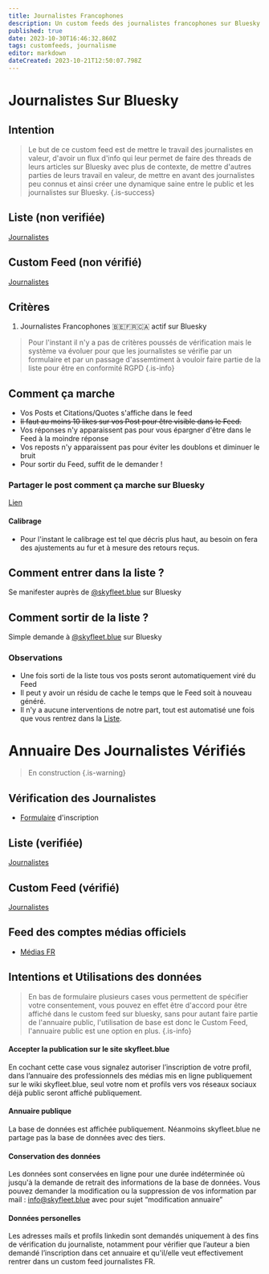 ```yaml
---
title: Journalistes Francophones
description: Un custom feeds des journalistes francophones sur Bluesky
published: true
date: 2023-10-30T16:46:32.860Z
tags: customfeeds, journalisme
editor: markdown
dateCreated: 2023-10-21T12:50:07.798Z
---
```


# Journalistes Sur Bluesky

## Intention

> Le but de ce custom feed est de mettre le travail des journalistes en valeur, d'avoir un flux d'info qui leur permet de faire des threads de leurs articles sur Bluesky avec plus de contexte, de mettre d'autres parties de leurs travail en valeur, de mettre en avant des journalistes peu connus et ainsi créer une dynamique saine entre le public et les journalistes sur Bluesky.
{.is-success}


## Liste (non verifiée)

[Journalistes](https://bsky.app/profile/skyfleet.blue/lists/3kcamwfdufc2w)

## Custom Feed (non vérifié)

[Journalistes](https://bsky.app/profile/did:plc:gc7pqgc337bwj2n5mbnkixzk/feed/aaafckt74ab56)

## Critères

1. Journalistes Francophones 🇧🇪🇫🇷🇨🇦 actif sur Bluesky

> Pour l'instant il n'y a pas de critères poussés de vérification
> mais le système va évoluer pour que les journalistes se vérifie par un formulaire et par un passage d'assemtiment à vouloir faire partie de la liste pour être en conformité RGPD
{.is-info}

## Comment ça marche 

- Vos Posts et Citations/Quotes s'affiche dans le feed
- ~~Il faut au moins 10 likes sur vos Post pour être visible dans le Feed.~~
- Vos réponses n'y apparaissent pas pour vous épargner d'être dans le Feed à la moindre réponse 
- Vos reposts n'y apparaissent pas pour éviter les doublons et diminuer le bruit
- Pour sortir du Feed, suffit de le demander !

### Partager le post comment ça marche sur Bluesky

[Lien](https://bsky.app/profile/did:plc:gc7pqgc337bwj2n5mbnkixzk/post/3kcb3csu34y2a)


#### Calibrage

- Pour l'instant le calibrage est tel que décris plus haut, au besoin on fera des ajustements au fur et à mesure des retours reçus. 

## Comment entrer dans la liste ?

Se manifester auprès de [@skyfleet.blue](https://bsky.app/profile/skyfleet.blue) sur Bluesky

## Comment sortir de la liste ?

Simple demande à [@skyfleet.blue](https://bsky.app/profile/skyfleet.blue) sur Bluesky


### Observations

- Une fois sorti de la liste tous vos posts seront automatiquement viré du Feed
- Il peut y avoir un résidu de cache le temps que le Feed soit à nouveau généré. 
- Il n'y a aucune interventions de notre part, tout est automatisé une fois que vous rentrez dans la [Liste](https://bsky.app/profile/skyfleet.blue/lists/3kcamwfdufc2w). 


# Annuaire Des Journalistes Vérifiés

> En construction
{.is-warning}


## Vérification des Journalistes

- [Formulaire](https://base.skyfleet.blue/form/JDd-asXLQCFn9qBWJR_JO_7thrQnAqi-s5StxpurrBU) d'inscription

## Liste (verifiée)

[Journalistes]()

## Custom Feed (vérifié)

[Journalistes]()

## Feed des comptes médias officiels

- [Médias FR](https://bsky.app/profile/did:plc:gc7pqgc337bwj2n5mbnkixzk/feed/aaagopqwcicxc)

## Intentions et Utilisations des données

> En bas de formulaire plusieurs cases vous permettent de spécifier votre consentement, vous pouvez en effet être d'accord pour être affiché dans le custom feed sur bluesky, sans pour autant faire partie de l'annuaire public, l'utilisation de base est donc le Custom Feed, l'annuaire public est une option en plus.
{.is-info}


#### Accepter la publication sur le site skyfleet.blue

En cochant cette case vous signalez autoriser l’inscription de votre profil, dans l’annuaire des professionnels des médias mis en ligne publiquement sur le wiki skyfleet.blue, seul votre nom et profils vers vos réseaux sociaux déjà public seront affiché publiquement.

#### Annuaire publique

La base de données est affichée publiquement. 
Néanmoins skyfleet.blue ne partage pas la base de données avec des tiers.

#### Conservation des données 

Les données sont conservées en ligne pour une durée indéterminée où jusqu'à la demande de retrait des informations de la base de données.
Vous pouvez demander la modification ou la suppression de vos information par mail :
info@skyfleet.blue avec pour sujet “modification annuaire”

#### Données personelles

Les adresses mails et profils linkedin sont demandés uniquement à des fins de vérification du journaliste, notamment pour vérifier que l’auteur a bien demandé l’inscription dans cet annuaire et qu'il/elle veut effectivement rentrer dans un custom feed journalistes FR. 


